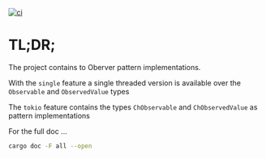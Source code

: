 [![ci](https://github.com/OkieOth/rs_observable/actions/workflows/rust.yml/badge.svg)](https://github.com/OkieOth/rs_observable/actions/workflows/rust.yml)

# TL;DR;

The project contains to Oberver pattern implementations.

With the `single` feature a single threaded version is available
over the `Observable` and `ObservedValue` types

The `tokio` feature contains the types `ChObservable` and
`ChObservedValue` as pattern implementations

For the full doc ...

```bash
cargo doc -F all --open
```